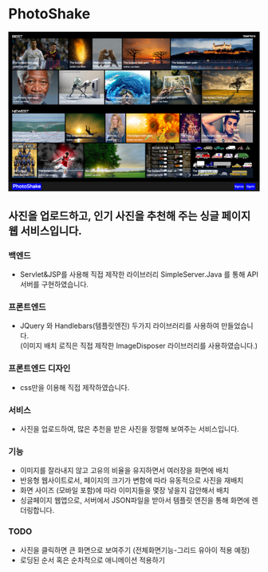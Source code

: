 # PhotoShake

![alt tag](https://github.com/dohonext/PhotoShake/blob/master/Screen%20Shot%202015-09-14%20at%2001.27.45.png)

## 사진을 업로드하고, 인기 사진을 추천해 주는 싱글 페이지 웹 서비스입니다.

### 백엔드
- Servlet&JSP를 사용해 직접 제작한 라이브러리 SimpleServer.Java 를 통해 API서버를 구현하였습니다. 

### 프론트엔드 
- JQuery 와 Handlebars(템플릿엔진) 두가지 라이브러리를 사용하여 만들었습니다.  
(이미지 배치 로직은 직접 제작한 ImageDisposer 라이브러리를 사용하였습니다.)

### 프론트엔드 디자인 
- css만을 이용해 직접 제작하였습니다.

### 서비스
- 사진을 업로드하여, 많은 추천을 받은 사진을 정렬해 보여주는 서비스입니다.

### 기능
- 이미지를 잘라내지 않고 고유의 비율을 유지하면서 여러장을 화면에 배치  
- 반응형 웹사이트로서, 페이지의 크기가 변함에 따라 유동적으로 사진을 재배치
- 화면 사이즈 (모바일 포함)에 따라 이미지들을 몇장 넣을지 감안해서 배치  
- 싱글페이지 웹앱으로, 서버에서 JSON파일을 받아서 템플릿 엔진을 통해 화면에 렌더링합니다. 

### TODO 
- 사진을 클릭하면 큰 화면으로 보여주기 (전체화면기능-그리드 유아이 적용 예정)
- 로딩된 순서 혹은 순차적으로 애니메이션 적용하기

